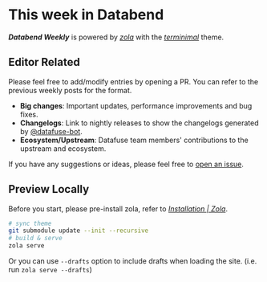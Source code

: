 # This week in Databend

_**Databend Weekly**_ is powered by [*zola*](https://github.com/getzola/zola) with the [*terminimal*](https://github.com/pawroman/zola-theme-terminimal/) theme.

## Editor Related

Please feel free to add/modify entries by opening a PR. You can refer to the previous weekly posts for the format.

- **Big changes**: Important updates, performance improvements and bug fixes.
- **Changelogs**: Link to nightly releases to show the changelogs generated by [@datafuse-bot](https://github.com/datafuse-bot).
- **Ecosystem/Upstream**: Datafuse team members' contributions to the upstream and ecosystem.

If you have any suggestions or ideas, please feel free to [open an issue](https://github.com/datafuselabs/weekly/issues/new).

## Preview Locally

Before you start, please pre-install zola, refer to [*Installation | Zola*](https://www.getzola.org/documentation/getting-started/installation/).

```bash
# sync theme
git submodule update --init --recursive
# build & serve
zola serve
```

Or you can use `--drafts` option to include drafts when loading the site. (i.e. run `zola serve --drafts`)